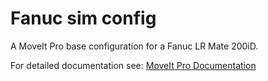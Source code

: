 # Fanuc sim config

A MoveIt Pro base configuration for a Fanuc LR Mate 200iD.

For detailed documentation see: [MoveIt Pro Documentation](https://docs.picknik.ai/)
